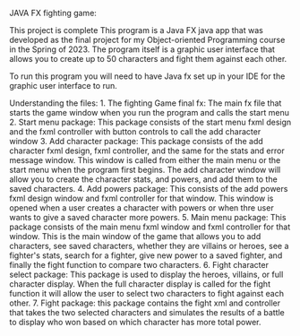 JAVA FX fighting game:

This project is complete
This program is a Java FX java app that was developed as the final project for my Object-oriented Programming course in the Spring of 2023. 
The program itself is a graphic user interface that allows you to create up to 50 characters and fight them against each other.

To run this program you will need to have Java fx set up in your IDE for the graphic user interface to run. 

Understanding the files:
        1. The fighting Game final fx: The main fx file that starts the game window when you run the program and calls the start menu
        2. Start menu package: This package consists of the start menu fxml design and the fxml controller with button controls to call the add character window
        3. Add character package: This package consists of the add character fxml design, fxml controller, and the same for the stats and error message window. This window is called from either the main menu or the start menu when the program first begins. The add character window will allow you to create the character stats, and powers, and add them to the saved characters.
        4. Add powers package: This consists of the add powers fxml design window and fxml controller for that window. This window is opened when a user creates a character with powers or when thre user wants to give a saved character more powers.
        5. Main menu package: This package consists of the main menu fxml window and fxml controller for that window. This is the main window of the game that allows you to add characters, see saved characters, whether they are villains or heroes, see a fighter's stats, search for a fighter, give new power to a saved fighter, and finally the fight function to compare two characters. 
        6. Fight character select package: This package is used to display the heroes, villains, or full character display. When the full character display is called for the fight function it will allow the user to select two characters to fight against each other.
        7. Fight package: this package contains the fight xml and controller that takes the two selected characters and simulates the results of a battle to display who won based on which character has more total power. 

